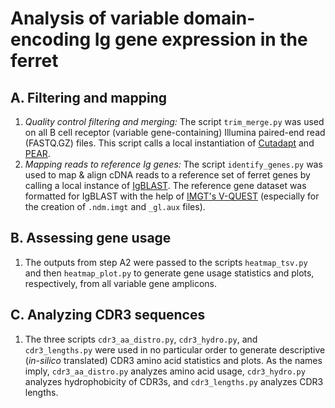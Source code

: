 # Analysis of variable domain-encoding Ig gene expression in the ferret

## A. Filtering and mapping
1. *Quality control filtering and merging:* The script `trim_merge.py` was used on all B cell receptor (variable gene-containing) Illumina paired-end read (FASTQ.GZ) files. This script calls a local instantiation of [Cutadapt](https://cutadapt.readthedocs.io/en/stable/) and [PEAR](https://github.com/tseemann/PEAR).
2. *Mapping reads to reference Ig genes:* The script `identify_genes.py` was used to map & align cDNA reads to a reference set of ferret genes by calling a local instance of [IgBLAST](https://ncbi.github.io/igblast/cook/How-to-set-up.html). The reference gene dataset was formatted for IgBLAST with the help of [IMGT's V-QUEST](https://www.imgt.org/IMGT_vquest/input) (especially for the creation of `.ndm.imgt` and `_gl.aux` files).

## B. Assessing gene usage
1. The outputs from step A2 were passed to the scripts `heatmap_tsv.py` and then `heatmap_plot.py` to generate gene usage statistics and plots, respectively, from all variable gene amplicons.

## C. Analyzing CDR3 sequences
1. The three scripts `cdr3_aa_distro.py`, `cdr3_hydro.py`, and `cdr3_lengths.py` were used in no particular order to generate descriptive (*in-silico* translated) CDR3 amino acid statistics and plots. As the names imply, `cdr3_aa_distro.py` analyzes amino acid usage, `cdr3_hydro.py` analyzes hydrophobicity of CDR3s, and `cdr3_lengths.py` analyzes CDR3 lengths.
